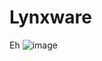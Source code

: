 # Lynxware
Eh
![image](https://github.com/Ace00018/Lynxware/assets/102426767/4efefde6-cf2f-499f-b337-c1e40e181f14)
